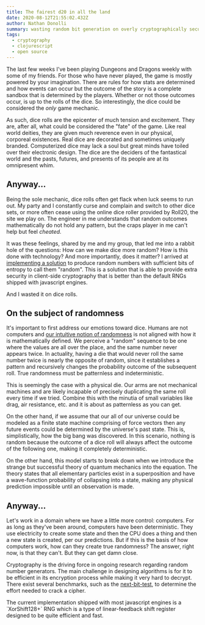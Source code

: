 ```yaml
---
title: The fairest d20 in all the land
date: 2020-08-12T21:55:02.432Z
author: Nathan Donolli
summary: wasting random bit generation on overly cryptographically secure dice
tags:
  - cryptography
  - clojurescript
  - open source
---
```

The last few weeks I've been playing Dungeons and Dragons weekly with some of my friends.  For those who have never played, the game is mostly powered by your imagination.  There are rules for how stats are determined and how events can occur but the outcome of the story is a complete sandbox that is determined by the players.  Whether or not those outcomes occur, is up to the rolls of the dice.  So interestingly, the dice could be considered the *only* game mechanic.

As such, dice rolls are the epicenter of much tension and excitement.  They are, after all, what could be considered the "fate" of the game.  Like real world deities, they are given much reverence even in our physical, corporeal existences.  Real dice are decorated and sometimes uniquely branded. Computerized dice may lack a soul but great minds have toiled over their electronic design.  The dice are the deciders of the fantastical world and the pasts, futures, and presents of its people are at its omnipresent whim.

## Anyway...

Being the sole mechanic, dice rolls often get flack when luck seems to run out.  My party and I constantly curse and complain and switch to other dice sets, or more often cease using the online dice roller provided by Roll20, the site we play on.  The engineer in me understands that random outcomes mathematically do not hold any pattern, but the craps player in me can't help but feel *cheated.* 

It was these feelings, shared by me and my group, that led me into a rabbit hole of the questions: How can we make dice more random?  How is this done with technology? And more importantly, does it matter? I arrived at [implementing a solution](https://github.com/ndonolli/winkler) to produce random numbers with sufficient bits of entropy to call them "random". This is a solution that is able to provide extra security in client-side cryptography that is better than the default RNGs shipped with javascript engines.

And I wasted it on dice rolls.

## On the subject of randomness

It's important to first address our emotions toward dice.  Humans are not computers and [our intuitive notion of randomness](https://www.sciencedirect.com/science/article/pii/019688589190029I) is not aligned with how it is mathematically defined.  We perceive a "random" sequence to be one where the values are all over the place, and the same number never appears twice.  In actuality, having a die that would never roll the same number twice is nearly the opposite of random, since it establishes a pattern and recursively changes the probability outcome of the subsequent roll.  True randomness must be patternless and indeterministic.

This is seemingly the case with a physical die.  Our arms are not mechanical machines and are likely incapable of precisely duplicating the same roll every time if we tried.  Combine this with the minutia of small variables like drag, air resistance, etc. and it is about as patternless as you can get.

On the other hand, if we assume that our all of our universe could be modeled as a finite state machine comprising of force vectors then any future events could be determined by the universe's past state.  This is, simplistically, how the big bang was discovered.  In this scenario, nothing is random because the outcome of a dice roll will always affect the outcome of the following one, making it completely deterministic.  

On the other hand, this model starts to break down when we introduce the strange but successful theory of quantum mechanics into the equation. The theory states that all elementary particles exist in a superposition and have a wave-function probability of collapsing into a state, making any physical prediction impossible until an observation is made.

## Anyway...

Let's work in a domain where we have a little more control: computers.  For as long as they've been around, computers have been deterministic.  They use electricity to create some state and then the CPU does a thing and then a new state is created, per our predictions.  But if this is the basis of how computers work, how can they create true randomness?  The answer, right now, is that they can't.  But they can get damn close.

Cryptography is the driving force in ongoing research regarding random number generators. The main challenge in designing algorithms is for it to be efficient in its encryption process while making it very hard to decrypt.  There exist several benchmarks, such as the [next-bit-test](https://en.wikipedia.org/wiki/Next-bit_test), to determine the effort needed to crack a cipher.

The current implementation shipped with most javascript engines is a \`XorShift128+\` RNG which is a type of linear-feedback shift register designed to be quite efficient and fast.